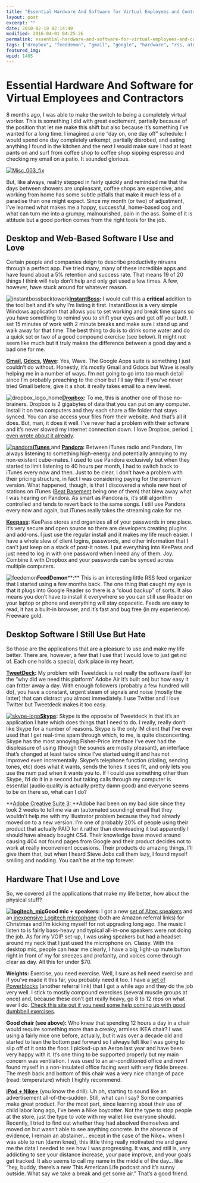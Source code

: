 ```yaml
---
title: "Essential Hardware And Software for Virtual Employees and Contractors"
layout: post
excerpt: ""
date: 2010-02-19 02:14:49
modified: 2016-04-01 04:25:26
permalink: essential-hardware-and-software-for-virtual-employees-and-contractors/index.html
tags: ["dropbox", "feeddemon", "gmail", "google", "hardware", "rss, atom, and other feeds", "software", "hardware"]
featured_img: 
wpid: 1405
---
```


# Essential Hardware And Software for Virtual Employees and Contractors

8 months ago, I was able to make the switch to being a completely virtual worker. This is something I did with great excitement, partially because of the position that let me make this shift but also because it’s something I’ve wanted for a long time. I imagined a one “day on, one day off” schedule: I would spend one day completely unkempt, partially disrobed, and eating anything I found in the kitchen and the next I would make sure I had at least pants on and surf from coffee shop to coffee shop sipping espresso and checking my email on a patio. It sounded glorious.

[![](/_images/2010/02/Misc_003_fix.jpg "Misc_003_fix")](/_images/2010/02/Misc_003_fix.jpg)

But, like always, reality stepped in fairly quickly and reminded me that the days between showers are unpleasant, coffee shops are expensive, and working from home has some subtle pitfalls that make it much less of a paradise than one might expect. Since my month (or two) of adjustment, I’ve learned what makes me a happy, successful, home-based cog and what can turn me into a grumpy, malnourished, pain in the ass. Some of it is attitude but a good portion comes from the right tools for the job.

Desktop and Web-Based Software I Use and Love
---------------------------------------------

Certain people and companies deign to describe productivity nirvana through a perfect app. I’ve tried many, many of these incredible apps and have found about a 5% retention and success rate. That means 19 of 20 things I think will help don’t help and only get used a few times. A few, however, have stuck around for whatever reason.

![](/_images/2010/02/instantbossbacktowork.png "instantbossbacktowork")**[InstantBoss](http://appsapps.info/instantboss.php):** I would call this a **critical** addition to the tool belt and it’s why I’m listing it first. InstantBoss is a very simple Windows application that allows you to set working and break time spans so you have something to remind you to shift your eyes and get off your butt. I set 15 minutes of work with 2 minute breaks and make sure I stand up and walk away for that time. The best thing to do is to drink some water and do a quick set or two of a good compound exercise (see below). It might not seem like much but it truly makes the difference between a good day and a bad one for me.

**[Gmail](http://gmail.com), [Gdocs](http://docs.google.com), [Wave](http://wave.google.com):** Yes, Wave. The Google Apps suite is something I just couldn’t do without. Honestly, it’s mostly Gmail and Gdocs but Wave is really helping me in a number of ways. I’m not going to go into too much detail since I’m probably preaching to the choir but I’ll say this: if you’ve never tried Gmail before, give it a shot. it really takes email to a new level.

![](/_images/2010/02/dropbox_logo_home.png "dropbox_logo_home")**[Dropbox](https://www.dropbox.com/referrals/NTY0Mjc1OQ):** To me, this is another one of those no-brainers. Dropbox is 2 gigabytes of data that you can put on any computer. Install it on two computers and they each share a file folder that stays synced. You can also access your files from their website. And that’s all it does. But, man, it does it well. I’ve never had a problem with their software and it’s never slowed my internet connection down. I love Dropbox, period. [I even wrote about it already](/free-software-and-websites-that-really-really-really-help-me/).

[![](/_images/2010/02/pandora.png "pandora")**iTunes** ](http://www.google.com/url?sa=t&source=web&ct=res&cd=1&ved=0CEMQFjAA&url=http%3A%2F%2Fwww.apple.com%2Fitunes%2F&ei=Edx9S-aEBI6otgPAkOH8Cw&usg=AFQjCNHSvxKyZ4Wcyuy84_5k3VWMvSa6IA&sig2=cz4sVBRV7bimOHHGcYiEBg)and **[Pandora](http://pandora.com):** Between iTunes radio and Pandora, I’m always listening to something high-energy and potentially annoying to my non-existent cube-mates. I used to use Pandora exclusively but when they started to limit listening to 40 hours per month, I had to switch back to iTunes every now and then. Just to be clear, I don’t have a problem with their pricing structure, in fact I was considering paying for the premium version. What happened, though, is that I discovered a whole new host of stations on iTunes ([Beat Basement](http://beatbasement.com/bb.htm) being one of them) that blew away what I was hearing on Pandora. As smart as Pandora is, it’s still algorithm controlled and tends to revert back to the same songs. I still use Pandora every now and again, but iTunes really takes the streaming cake for me.

**[Keepass](http://keepass.info/):** KeePass stores and organizes all of your passwords in one place. it’s very secure and open source so there are developers creating plugins and add-ons. I just use the regular install and it makes my life much easier. I have a whole slew of client logins, passwords, and other information that I can’t just keep on a stack of post-it notes. I put everything into KeePass and just need to log in with one password when I need any of them. Joy. Combine it with Dropbox and your passwords can be synced across multiple computers.

![](/_images/2010/02/feedemon.png "feedemon")**FeedDemon****:** This is an interesting little RSS feed organizer that I started using a few months back. The one thing that caught my eye is that it plugs into Google Reader so there is a “cloud backup” of sorts. It also means you don’t have to install it everywhere so you can still use Reader on your laptop or phone and everything will stay copacetic. Feeds are easy to read, it has a built-in browser, and it’s fast and bug free (in my experience). Freeware gold.

Desktop Software I Still Use But Hate
-------------------------------------

So those are the applications that are a pleasure to use and make my life better. There are, however, a few that I use that I would love to just get rid of. Each one holds a special, dark place in my heart.

**[TweetDeck](http://www.tweetdeck.com/):** My problem with Tweetdeck is not really the software itself (or the “why did we need this platform” Adobe Air it’s built on) but how easy it can fritter away a day. With enough followers (probably a few hundred will do), you have a constant, urgent steam of signals and noise (mostly the latter) that can distract you almost immediately. I use Twitter and I love Twitter but Tweetdeck makes it too easy.

[![](/_images/2010/02/skype-logo.png "skype-logo")**Skype**](http://www.skype.com/)**:** Skype is the opposite of Tweetdeck in that it’s an application I hate which does things that I need to do. I really, really don’t like Skype for a number of reasons. Skype is the only IM client that I’ve ever used that I get real-time spam through which, to me, is quite disconcerting. Skype has the most annoying Fisher-Price interface I’ve ever had the displeasure of using (though the sounds are mostly pleasant), an interface that’s changed at least twice since I’ve started using it and has not improved even incrementally. Skype’s telephone function (dialing, sending tones, etc) does what it wants, sends the tones it sees fit, and only lets you use the num pad when it wants you to. If I could use something other than Skype, I’d do it in a second but taking calls through my computer is essential (audio quality is actually pretty damn good) and everyone seems to be on there so, what can I do?

**[Adobe Creative Suite 3: ](http://en.wikipedia.org/wiki/Adobe_Creative_Suite)**Adobe had been on my bad side since they took 2 weeks to tell me via an (automated sounding) email that they wouldn’t help me with my Illustrator problem because they had already moved on to a new version. I’m one of probably 20% of people using their product that actually PAID for it rather than downloading it but apparently I should have already bought CS4. Their knowledge base moved around causing 404 not found pages from Google and their product decides not to work at really inconvenient occasions. Their products do amazing things, I’ll give them that, but when I heard Steve Jobs call them lazy, I found myself smiling and nodding. You can’t be at the top forever.

Hardware That I Use and Love
----------------------------

So, we covered all the applications that make my life better, how about the physical stuff?

**[![](/_images/2010/02/logitech_mic-300x225.jpg "logitech_mic")](/_images/2010/02/logitech_mic.jpg)Good mic + speakers:** I got a new [set of Altec speakers](http://www.amazon.com/gp/redirect.html?ie=UTF8&location=http%3A%2F%2Fwww.amazon.com%2FAltec-Lansing-VS2621-Channel-Speaker%2Fdp%2FB0025VKUQQ%2F&tag=jocahe-20&linkCode=ur2&camp=1789&creative=9325) and an[ ](http://www.amazon.com/Logitech-Desktop-Microphone-Black-Silver/dp/B00009EHJV/ref=sr_1_1)[inexpensive Logitech microphone](http://www.amazon.com/gp/redirect.html?ie=UTF8&location=http%3A%2F%2Fwww.amazon.com%2FLogitech-Desktop-Microphone-Black-Silver%2Fdp%2FB00009EHJV%2F&tag=jocahe-20&linkCode=ur2&camp=1789&creative=9325) (both are Amazon referral links) for Christmas and I’m kicking myself for not upgrading long ago. The music I listen to is fairly bass-heavy and typical all-in-one speakers were not doing the job. As for my VOIP set-up, I was using speakers but had a headset around my neck that I just used the microphone on. Classy. With the desktop mic, people can hear me clearly, I have a big, light-up mute button right in front of my for sneezes and profanity, and voices come through clear as day. All this for under $70.

**Weights:** Exercise, you need exercise. Well, I sure as hell need exercise and if you’ve made it this far, you probably need it too. I have a [set of Powerblocks](http://www.amazon.com/PowerBlock-Adjustable-45-Pounds-per-Set/dp/B000A6QINW/ref=sr_1_1?&tag=jocahe-20) (another referral link) that I got a while ago and they do the job very well. I stick to mostly compound exercises (several muscle groups at once) and, because these don’t get really heavy, go 8 to 12 reps on what ever I do. [Check this site out if you need some help coming up with good dumbbell exercises](http://www.dumbbell-exercises.com/).

**Good chair (see above):** Who knew that spending 12 hours a day in a chair would require something more than a creaky, armless IKEA chair? I was using a fairly nice one before, actually, but it was over a decade old and started to lean the bottom pad forward so I always felt like I was going to slip off of it onto the floor. I picked-up an Aeron last year and have been very happy with it. It’s one thing to be supported properly but my main concern was ventilation. I was used to an air-conditioned office and now I found myself in a non-insulated office facing west with very fickle breeze. The mesh back and bottom of this chair was a very nice change of pace (read: temperature) which I highly recommend.

**[iPod + Nike+](http://www.amazon.com/Apple-Nike-iPod-Sport-nano/dp/B000JVFKH8?tag=jocahe-20)** (you know the drill): Uh oh, starting to sound like an advertisement all-of-the-sudden. Still, what can I say? Some companies make great product. For the most part, since learning about their use of child labor long ago, I’ve been a Nike boycotter. Not the type to stop people at the store, just the type to vote with my wallet like everyone should. Recently, I tried to find out whether they had absolved themselves and moved on but wasn’t able to see anything concrete. In the absence of evidence, I remain an abstainer… except in the case of the Nike+. when I was able to run (damn knee), this little thing really motivated me and gave me the data I needed to see how I was progressing. It was, and still is, very addicting to see your distance increase, your pace improve, and your goals get tracked. It also seems to call my name in the middle of the day… like “hey, buddy, there’s a new This American Life podcast and it’s sunny outside. What say we take a break and get some air.” That’s a good friend.